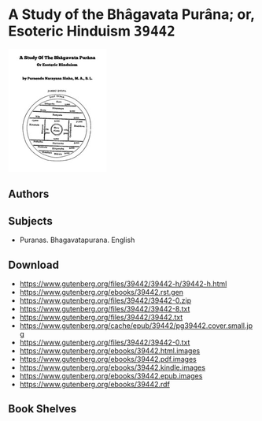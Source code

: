 # A Study of the Bhâgavata Purâna; or, Esoteric Hinduism <kbd>39442</kbd>

![](./cover.medium.jpg "")

## Authors



## Subjects


 - Puranas. Bhagavatapurana. English

## Download


 - https://www.gutenberg.org/files/39442/39442-h/39442-h.html
 - https://www.gutenberg.org/ebooks/39442.rst.gen
 - https://www.gutenberg.org/files/39442/39442-0.zip
 - https://www.gutenberg.org/files/39442/39442-8.txt
 - https://www.gutenberg.org/files/39442/39442.txt
 - https://www.gutenberg.org/cache/epub/39442/pg39442.cover.small.jpg
 - https://www.gutenberg.org/files/39442/39442-0.txt
 - https://www.gutenberg.org/ebooks/39442.html.images
 - https://www.gutenberg.org/ebooks/39442.pdf.images
 - https://www.gutenberg.org/ebooks/39442.kindle.images
 - https://www.gutenberg.org/ebooks/39442.epub.images
 - https://www.gutenberg.org/ebooks/39442.rdf

## Book Shelves


